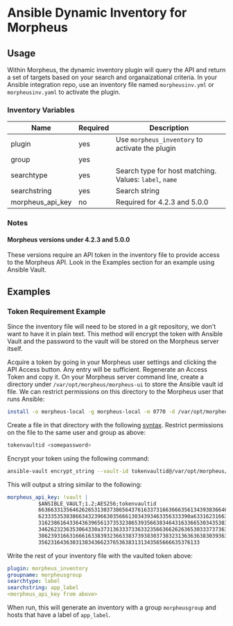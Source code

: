 # Ansible Dynamic Inventory for Morpheus

## Usage

Within Morpheus, the dynamic inventory plugin will query the API and return a set of targets based on your search and organaizational criteria.  In your Ansible integration repo, use an inventory file named `morpheusinv.yml` or `morpheusinv.yaml` to activate the plugin.

### Inventory Variables

|Name|Required|Description|
|---|---|---|
|plugin|yes|Use `morpheus_inventory` to activate the plugin|
|group|yes||Array used for group definition|
|searchtype|yes|Search type for host matching.  Values: `label`, `name`|
|searchstring|yes|Search string|
|morpheus_api_key|no|Required for 4.2.3 and 5.0.0|

### Notes

#### Morpheus versions under 4.2.3 and 5.0.0

These versions require an API token in the inventory file to provide access to the Morpheus API.  Look in the Examples section for an example using Ansible Vault.

## Examples

### Token Requirement Example

Since the inventory file will need to be stored in a git repository, we don't want to have it in plain text.  This method will encrypt the token with Ansible Vault and the password to the vault will be stored on the Morpheus server itself.

Acquire a token by going in your Morpheus user settings and clicking the API Access button.  Any entry will be sufficient.  Regenerate an Access Token and copy it.  On your Morpheus server command line, create a directory under `/var/opt/morpheus/morpheus-ui` to store the Ansible vault id file.  We can restrict permissions on this directory to the Morpheus user that runs Ansible:

```bash
install -o morpheus-local -g morpheus-local -m 0770 -d /var/opt/morpheus/morpheus-ui/ansiblevault
```

Create a file in that directory with the following [syntax](https://docs.ansible.com/ansible/latest/user_guide/vault.html#storing-passwords-in-files). Restrict permissions on the file to the same user and group as above:

```bash
tokenvaultid <somepassword>
```

Encrypt your token using the following command:

```bash
ansible-vault encrypt_string --vault-id tokenvaultid@/var/opt/morpheus/morpheus-ui/ansiblevault/<vaultfile> '<API Token>' --name morpheus_api_key
```

This will output a string similar to the following:

```yaml
morpheus_api_key: !vault |
          $ANSIBLE_VAULT;1.2;AES256;tokenvaultid
          66366331356462626531303738656437616337316636663561343938366466353939343264326330
          6233353538386634323966303566613034393463356333390a633162316637323062343739653966
          31623861643364363965613735323865393566383464316336653034353834616232356664323764
          3462623236353064330a373136333733633235663662626365303337373637396165643761613462
          38623931663166616338393236633837393830373832313636363830393635393965316665326563
          3562316436303138343662376536383131343565666635376133
```

Write the rest of your inventory file with the vaulted token above:

```yaml
plugin: morpheus_inventory
groupname: morpheusgroup
searchtype: label
searchstring: app_label
<morpheus_api_key from above>
```

When run, this will generate an inventory with a group `morpheusgroup` and hosts that have a label of `app_label`.
